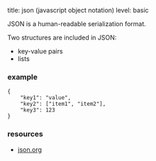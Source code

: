title: json (javascript object notation)
level: basic

JSON is a human-readable serialization format.

Two structures are included in JSON:

* key-value pairs
* lists

### example

    {
        "key1": "value",
        "key2": ["item1", "item2"],
        "key3": 123
    }

### resources
* [json.org](https://json.org)
